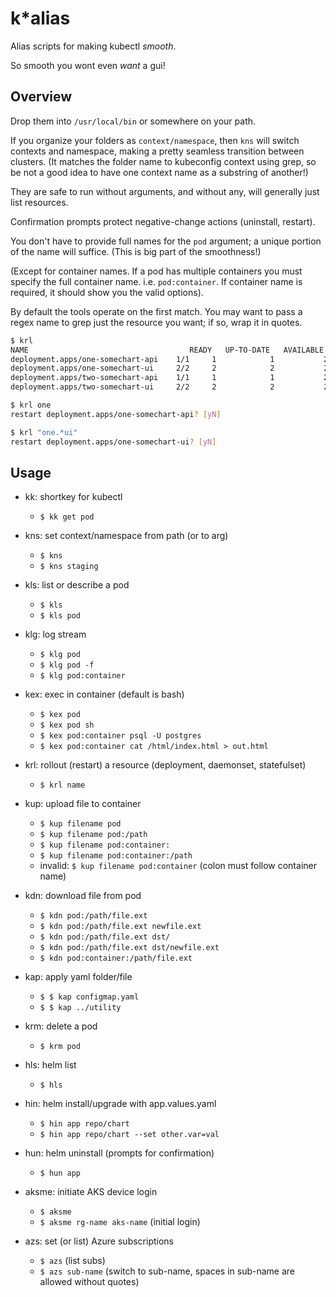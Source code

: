 # k*alias

Alias scripts for making kubectl *smooth*.

So smooth you wont even *want* a gui!

## Overview

Drop them into `/usr/local/bin` or somewhere on your path.

If you organize your folders as `context/namespace`, then `kns` will switch contexts and namespace, making a pretty seamless transition between clusters.  (It matches the folder name to kubeconfig context using grep, so be not a good idea to have one context name as a substring of another!)

They are safe to run without arguments, and without any, will generally just list resources.

Confirmation prompts protect negative-change actions (uninstall, restart).

You don't have to provide full names for the `pod` argument; a unique portion of the name will suffice. (This is big part of the smoothness!)

(Except for container names.  If a pod has multiple containers you must specify the full container name. i.e. `pod:container`.  If container name is required, it should show you the valid options).

By default the tools operate on the first match. You may want to pass a regex name to grep just the resource you want; if so, wrap it in quotes.

```bash
$ krl
NAME                                    READY   UP-TO-DATE   AVAILABLE   AGE
deployment.apps/one-somechart-api    1/1     1            1           27h
deployment.apps/one-somechart-ui     2/2     2            2           27h
deployment.apps/two-somechart-api    1/1     1            1           27h
deployment.apps/two-somechart-ui     2/2     2            2           27h

$ krl one
restart deployment.apps/one-somechart-api? [yN]

$ krl "one.*ui"
restart deployment.apps/one-somechart-ui? [yN]
```

## Usage

- kk: shortkey for kubectl
  - `$ kk get pod`

- kns: set context/namespace from path (or to arg)
  - `$ kns`
  - `$ kns staging`

- kls: list or describe a pod
  - `$ kls`
  - `$ kls pod`

- klg: log stream
  - `$ klg pod`
  - `$ klg pod -f`
  - `$ klg pod:container`

- kex: exec in container (default is bash)
  - `$ kex pod`
  - `$ kex pod sh`
  - `$ kex pod:container psql -U postgres`
  - `$ kex pod:container cat /html/index.html > out.html`

- krl: rollout (restart) a resource (deployment, daemonset, statefulset)
  - `$ krl name`

- kup: upload file to container
  - `$ kup filename pod`
  - `$ kup filename pod:/path`
  - `$ kup filename pod:container:`
  - `$ kup filename pod:container:/path`
  - invalid: `$ kup filename pod:container` (colon must follow container name)

- kdn: download file from pod
  - `$ kdn pod:/path/file.ext`
  - `$ kdn pod:/path/file.ext newfile.ext`
  - `$ kdn pod:/path/file.ext dst/`
  - `$ kdn pod:/path/file.ext dst/newfile.ext`
  - `$ kdn pod:container:/path/file.ext`

- kap: apply yaml folder/file
  - `$ $ kap configmap.yaml`
  - `$ $ kap ../utility`

- krm: delete a pod
  - `$ krm pod`

- hls: helm list
  - `$ hls`

- hin: helm install/upgrade with app.values.yaml
  - `$ hin app repo/chart`
  - `$ hin app repo/chart --set other.var=val`

- hun: helm uninstall (prompts for confirmation)
  - `$ hun app`

- aksme: initiate AKS device login
  - `$ aksme`
  - `$ aksme rg-name aks-name` (initial login)

- azs: set (or list) Azure subscriptions 
  - `$ azs` (list subs)
  - `$ azs sub-name` (switch to sub-name, spaces in sub-name are allowed without quotes)